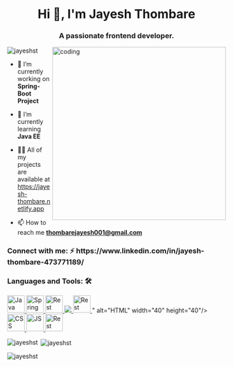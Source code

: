 <h1 align="center">Hi 👋, I'm Jayesh Thombare</h1>
<h3 align="center">A passionate frontend developer.</h3>
<img align="right" alt="coding" width="400" src="https://camo.githubusercontent.com/cae12fddd9d6982901d82580bdf321d81fb299141098ca1c2d4891870827bf17/68747470733a2f2f6d69726f2e6d656469756d2e636f6d2f6d61782f313336302f302a37513379765349765f7430696f4a2d5a2e676966">
<p align="left"> <img src="https://komarev.com/ghpvc/?username=jayeshst&label=Profile%20views&color=0e75b6&style=flat" alt="jayeshst" /> </p>

- 🔭 I’m currently working on **Spring-Boot Project**

- 🌱 I’m currently learning **Java EE**

- 👨‍💻 All of my projects are available at  https://jayesh-thombare.netlify.app

- 📫 How to reach me **thombarejayesh001@gmail.com**


<h3 align="left">Connect with me: ⚡ https://www.linkedin.com/in/jayesh-thombare-473771189/  </h3>
<p align="left">
</p>

<h3 align="left">Languages and Tools: 🛠</h3>
<p align="left"> <a href="#" target="_blank" rel="noreferrer"> <img src="https://upload.wikimedia.org/wikipedia/en/thumb/3/30/Java_programming_language_logo.svg/1200px-Java_programming_language_logo.svg.png" alt="Java" width="40" height="40"/> </a> 
   <a href="#" target="_blank" rel="noreferrer"> <img src="https://encrypted-tbn0.gstatic.com/images?q=tbn:ANd9GcTUKbe3Vg5PJ4wpjlDUy-noAzkT0dqhknQR4TL86jNAKA&s" alt="Spring Boot" width="40" height="40"/> </a> 
   <a href="#" target="_blank" rel="noreferrer"> <img src="https://encrypted-tbn0.gstatic.com/images?q=tbn:ANd9GcRMCkCyKixbB54NLsg0sPIGF06yVks4fpf9XDGhEIBNew&s" alt="Rest API" width="40" height="40"/> </a> 
<a href="#" target="_blank" rel="noreferrer"> <img src="<a href="#" target="_blank" rel="noreferrer"> <img src="https://encrypted-tbn0.gstatic.com/images?q=tbn:ANd9GcRMCkCyKixbB54NLsg0sPIGF06yVks4fpf9XDGhEIBNew&s" alt="Rest API" width="40" height="40"/> </a> " alt="HTML" width="40" height="40"/> </a> 
<a href="#" target="_blank" rel="noreferrer"> <img src="[https://encrypted-tbn0.gstatic.com/images?q=tbn:ANd9GcRMCkCyKixbB54NLsg0sPIGF06yVks4fpf9XDGhEIBNew&s](https://upload.wikimedia.org/wikipedia/commons/thumb/d/d5/CSS3_logo_and_wordmark.svg/340px-CSS3_logo_and_wordmark.svg.png)" alt="CSS" width="40" height="40"/> </a> 
<a href="#" target="_blank" rel="noreferrer"> <img src="[https://encrypted-tbn0.gstatic.com/images?q=tbn:ANd9GcRMCkCyKixbB54NLsg0sPIGF06yVks4fpf9XDGhEIBNew&s](https://logos-world.net/wp-content/uploads/2023/02/JavaScript-Logo.png)" alt="JS" width="40" height="40"/> </a> 
   <a href="#" target="_blank" rel="noreferrer"> <img src="https://encrypted-tbn0.gstatic.com/images?q=tbn:ANd9GcRMCkCyKixbB54NLsg0sPIGF06yVks4fpf9XDGhEIBNew&s" alt="Rest API" width="40" height="40"/> </a> 
</p>






<p><img align="left" src="https://github-readme-stats.vercel.app/api/top-langs?username=jayeshst&show_icons=true&locale=en&layout=compact" alt="jayeshst" /></p>

<p>&nbsp;<img align="center" src="https://github-readme-stats.vercel.app/api?username=jayeshst&show_icons=true&locale=en" alt="jayeshst" /></p>

<p><img align="center" src="https://github-readme-streak-stats.herokuapp.com/?user=jayeshst&" alt="jayeshst" /></p>
